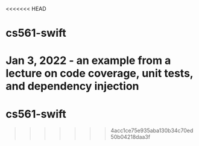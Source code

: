 <<<<<<< HEAD
# cs561-swift
Jan 3, 2022 - an example from a lecture on code coverage, unit tests, and dependency injection
=======
# cs561-swift
>>>>>>> 4acc1ce75e935aba130b34c70ed50b04218daa3f
